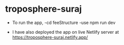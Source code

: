 # troposphere-suraj

- To run the app,
  -cd feeStructure
  -use npm run dev

- I have also deployed the app on live Netlify server at https://troposphere-suraj.netlify.app/